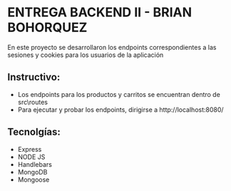 # ENTREGA BACKEND II - BRIAN BOHORQUEZ

En este proyecto se desarrollaron los endpoints correspondientes a las sesiones y cookies para los usuarios de la aplicación

## Instructivo:

- Los endpoints para los productos y carritos se encuentran dentro de src\routes
- Para ejecutar y probar los endpoints, dirigirse a http://localhost:8080/

## Tecnolgías:

- Express
- NODE JS
- Handlebars
- MongoDB
- Mongoose
